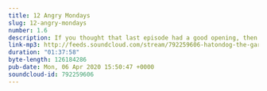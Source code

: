 ```yaml
---
title: 12 Angry Mondays
slug: 12-angry-mondays
number: 1.6
description: If you thought that last episode had a good opening, then you&#39;ll probably like this one too. This time it’s Philip who caused it. We dont dwell on our mistakes however, and quickly get down to the business of the podcast. That’s right, cats corner is back, and it’s not going anywhere. We also talk about Garfield, our risk of being excommunicated by Jim Davis, and the horrible eventuality of Jon and Liz getting married in a Binky Burger. Don’t think it’s all just speculation and jokes. John did some deep investigation into the structure of Paws Inc, and Philip breaks out some Garfield Deep Lore to explain what’s going on with Mondays. Also John gets really defensive about Broccoli at one point, like really defensive. I had never even considered that someone would care this much about Broccoli. In today’s Box O Fun, we finally play and talk about Scary Scavenger Hunt. A flash game on the Garfield website, which Philip played as a stupid child. It’s pretty fun, a classic point and click type thing with some neat tricks, and a bunch of issues. Our Box O Fun for next week is Scary Scavenger Hunt 2, a flash game on the Garfield website, and also a bunch of other flash games on the Garfield website.
link-mp3: http://feeds.soundcloud.com/stream/792259606-hatondog-the-garfiles-12-angry-mondays.mp3
duration: "01:37:58"
byte-length: 126184286
pub-date: Mon, 06 Apr 2020 15:50:47 +0000
soundcloud-id: 792259606
---
```

